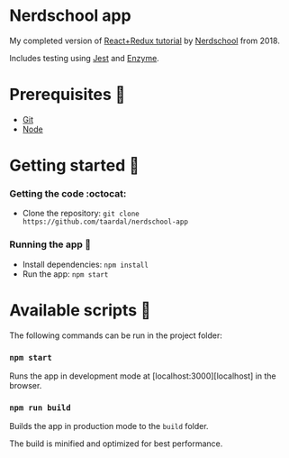 # Nerdschool app

My completed version of [React+Redux tutorial][nerdschool:github:react] by [Nerdschool][nerdschool] from 2018.

Includes testing using [Jest][jest:docs] and [Enzyme][enzyme:docs].

# Prerequisites&nbsp;:vertical_traffic_light:
- [Git][git:download]
- [Node][node:download]

# Getting started&nbsp;:runner:

### Getting the code&nbsp;:octocat:

- Clone the repository: `git clone https://github.com/taardal/nerdschool-app`

### Running the app&nbsp;:rocket:

- Install dependencies: `npm install` 
- Run the app: `npm start`

# Available scripts&nbsp;:crystal_ball:

The following commands can be run in the project folder:

### `npm start`

Runs the app in development mode at [localhost:3000][localhost] in the browser.

### `npm run build`

Builds the app in production mode to the `build` folder.

The build is minified and optimized for best performance.


[enzyme:docs]: https://github.com/airbnb/enzyme
[jest:docs]: https://jestjs.io/docs/en/getting-started
[git:download]: https://git-scm.com/downloads
[node:download]: https://nodejs.org/en/download/
[nerdschool]: http://nerdschoolbergen.github.io/home/
[nerdschool:github:react]: https://github.com/nerdschoolbergen/react
